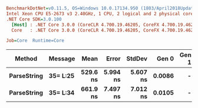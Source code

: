 ``` ini

BenchmarkDotNet=v0.11.5, OS=Windows 10.0.17134.950 (1803/April2018Update/Redstone4)
Intel Xeon CPU E5-2673 v3 2.40GHz, 1 CPU, 2 logical and 2 physical cores
.NET Core SDK=3.0.100
  [Host] : .NET Core 3.0.0 (CoreCLR 4.700.19.46205, CoreFX 4.700.19.46214), 64bit RyuJIT
  Core   : .NET Core 3.0.0 (CoreCLR 4.700.19.46205, CoreFX 4.700.19.46214), 64bit RyuJIT

Job=Core  Runtime=Core  

```
|      Method |  Message |     Mean |    Error |   StdDev |  Gen 0 | Gen 1 | Gen 2 | Allocated |
|------------ |--------- |---------:|---------:|---------:|-------:|------:|------:|----------:|
| **ParseString** | **35= L:25** | **529.6 ns** | **5.994 ns** | **5.607 ns** | **0.0086** |     **-** |     **-** |     **136 B** |
| **ParseString** | **35= L:34** | **661.9 ns** | **7.497 ns** | **7.012 ns** | **0.0105** |     **-** |     **-** |     **176 B** |
